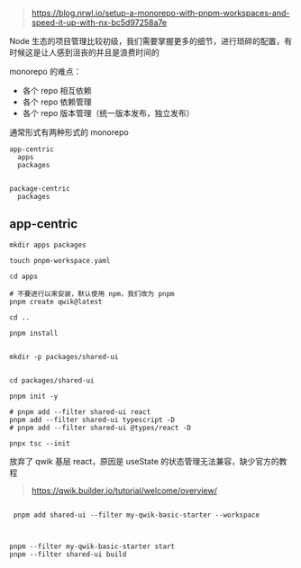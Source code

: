 
> https://blog.nrwl.io/setup-a-monorepo-with-pnpm-workspaces-and-speed-it-up-with-nx-bc5d97258a7e

Node 生态的项目管理比较初级，我们需要掌握更多的细节，进行琐碎的配置，有时候这是让人感到沮丧的并且是浪费时间的


monorepo 的难点：
- 各个 repo 相互依赖
- 各个 repo 依赖管理
- 各个 repo 版本管理（统一版本发布，独立发布）

通常形式有两种形式的 monorepo

```
app-centric
  apps
  packages


package-centric
  packages
```

## app-centric
```shell
mkdir apps packages

touch pnpm-workspace.yaml

cd apps

# 不要进行以来安装，默认使用 npm，我们改为 pnpm
pnpm create qwik@latest

cd ..

pnpm install


mkdir -p packages/shared-ui


cd packages/shared-ui

pnpm init -y

# pnpm add --filter shared-ui react
pnpm add --filter shared-ui typescript -D
# pnpm add --filter shared-ui @types/react -D

pnpx tsc --init

```

放弃了 qwik 基层 react，原因是 useState 的状态管理无法兼容，缺少官方的教程
> https://qwik.builder.io/tutorial/welcome/overview/

```

 pnpm add shared-ui --filter my-qwik-basic-starter --workspace
 
```


```

pnpm --filter my-qwik-basic-starter start
pnpm --filter shared-ui build
```

